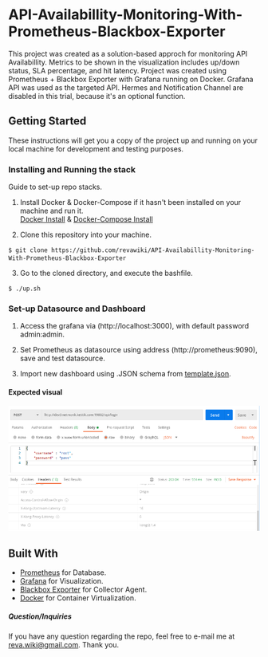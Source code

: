 # API-Availabillity-Monitoring-With-Prometheus-Blackbox-Exporter
This project was created as a solution-based approch for monitoring API Availabillity. Metrics to be shown in the visualization includes up/down status, SLA percentage, and hit latency. Project was created using Prometheus + Blackbox Exporter with Grafana running on Docker. Grafana API was used as the targeted API. Hermes and Notification Channel are disabled in this trial, because it's an optional function.

## Getting Started

These instructions will get you a copy of the project up and running on your local machine for development and testing purposes. 

### Installing and Running the stack

Guide to set-up repo stacks.

1. Install Docker & Docker-Compose if it hasn't been installed on your machine and run it.\
[Docker Install](https://docs.docker.com/get-docker/) & [Docker-Compose Install](https://docs.docker.com/compose/install/)

2. Clone this repository into your machine.
```
$ git clone https://github.com/revawiki/API-Availabillity-Monitoring-With-Prometheus-Blackbox-Exporter
```

3. Go to the cloned directory, and execute the bashfile.
```
$ ./up.sh
```

### Set-up Datasource and Dashboard
1. Access the grafana via (http://localhost:3000), with default password admin:admin.

2. Set Prometheus as datasource using address (http://prometheus:9090), save and test datasource.

3. Import new dashboard using .JSON schema from [template.json](../master/conf/template.json).

#### Expected visual
![Grafana-Dashboard](https://raw.githubusercontent.com/revawiki/API-Availabillity-Monitoring-With-Prometheus-Blackbox-Exporter/main/dashboard.png)

## Built With

* [Prometheus](https://prometheus.io/) for Database.
* [Grafana](https://grafana.com/) for Visualization.
* [Blackbox Exporter](https://github.com/prometheus/blackbox_exporter) for Collector Agent.
* [Docker](https://www.docker.com/) for Container Virtualization.


##### Question/Inquiries
If you have any question regarding the repo, feel free to e-mail me at reva.wiki@gmail.com. Thank you.

